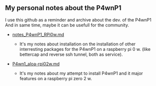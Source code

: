 My personal notes about the P4wnP1
------------------------

I use this github as a reminder and archive about the dev. of the P4wnP1  
And in same time, maybe it can be usefull for the community.

- [notes_P4wnP1_RPi0w.md](https://github.com/V0r-T3x/My_Notes_on_P4wnP1/blob/main/notes_P4wnP1_RPi0w.md)
  - It's my notes about installation on the installation of other interresting packages for the P4wnP1 on a raspberry pi 0 w. (like bettercap and reverse ssh tunnel, both as service).

- [P4wn1_aloa-rpi02w.md](https://github.com/V0r-T3x/My_Notes_on_P4wnP1/blob/main/P4wn1_aloa-rpi02w.md)
  - It's my notes about my attempt to install P4wnP1 and it major features on a raspberry pi zero 2 w.
